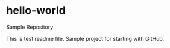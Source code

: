 # hello-world
Sample Repository

This is test readme file. Sample project for starting with GitHub.
